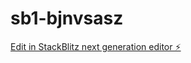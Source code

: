# sb1-bjnvsasz

[Edit in StackBlitz next generation editor ⚡️](https://stackblitz.com/~/github.com/beerbear4369/sb1-bjnvsasz)